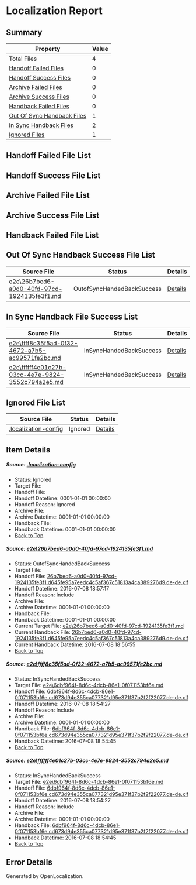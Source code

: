 # <a name='report-top'></a> Localization Report

## Summary
 Property | Value 
 -------- | ----- 
 Total Files | 4
[ Handoff Failed Files ](#handoff-failed-list)| 0
[ Handoff Success Files ](#handoff-success-list)| 0
[ Archive Failed Files ](#archive-failed-list)| 0
[ Archive Success Files ](#archive-success-list)| 0
[ Handback Failed Files ](#handback-failed-list)| 0
[ Out Of Sync Handback Files ](#outofsync-handback-success-list)| 1
[ In Sync Handback Files ](#insync-handback-success-list)| 2
[ Ignored Files ](#ignored-list)| 1

## <a name='handoff-failed-list'></a> Handoff Failed File List

## <a name='handoff-success-list'></a> Handoff Success File List

## <a name='archive-failed-list'></a> Archive Failed File List

## <a name='archive-success-list'></a> Archive Success File List

## <a name='handback-failed-list'></a> Handback Failed File List

## <a name='outofsync-handback-success-list'></a> Out Of Sync Handback Success File List
 Source File | Status | Details 
 ----------- | ------ | ------- 
 [e2e\26b7bed6-a0d0-40fd-97cd-1924135fe3f1.md](https://github.com/OpenLocalizationTestOrg/oltest/blob/f8653beaf95d508f0cf05b3b53ecd084b1cf85af/e2e/26b7bed6-a0d0-40fd-97cd-1924135fe3f1.md) | OutofSyncHandedBackSuccess | [Details](#71e7d144fb6e59e92f91790766abd01d3c9d64191)

## <a name='insync-handback-success-list'></a> In Sync Handback File Success List
 Source File | Status | Details 
 ----------- | ------ | ------- 
 [e2e\ffff8c35f5ad-0f32-4672-a7b5-ac99571fe2bc.md](https://github.com/OpenLocalizationTestOrg/oltest/blob/fc93b1c7550e96dadc9356f5aad98e0507777f3e/e2e/ffff8c35f5ad-0f32-4672-a7b5-ac99571fe2bc.md) | InSyncHandedBackSuccess | [Details](#4398e71c6da2cc9c6e367d904226dca262b07b452)
 [e2e\ffffff4e01c27b-03cc-4e7e-9824-3552c794a2e5.md](https://github.com/OpenLocalizationTestOrg/oltest/blob/f8653beaf95d508f0cf05b3b53ecd084b1cf85af/e2e/ffffff4e01c27b-03cc-4e7e-9824-3552c794a2e5.md) | InSyncHandedBackSuccess | [Details](#4398e71c6da2cc9c6e367d904226dca262b07b453)

## <a name='ignored-list'></a> Ignored File List
 Source File | Status | Details 
 ----------- | ------ | ------- 
 [.localization-config](https://github.com/OpenLocalizationTestOrg/oltest/blob/f8653beaf95d508f0cf05b3b53ecd084b1cf85af/.localization-config) | Ignored | [Details](#3d4f252ac210baf56311d7e97dcc2db10974dbd20)

## Item Details
##### <a name='3d4f252ac210baf56311d7e97dcc2db10974dbd20'></a> Source: [.localization-config](https://github.com/OpenLocalizationTestOrg/oltest/blob/f8653beaf95d508f0cf05b3b53ecd084b1cf85af/.localization-config)
* Status: Ignored
* Target File: 
* Handoff File: 
* Handoff Datetime: 0001-01-01 00:00:00
* Handoff Reason: Ignored
* Archive File: 
* Archive Datetime: 0001-01-01 00:00:00
* Handback File: 
* Handback Datetime: 0001-01-01 00:00:00
* [Back to Top](#report-top)

##### <a name='71e7d144fb6e59e92f91790766abd01d3c9d64191'></a> Source: [e2e\26b7bed6-a0d0-40fd-97cd-1924135fe3f1.md](https://github.com/OpenLocalizationTestOrg/oltest/blob/f8653beaf95d508f0cf05b3b53ecd084b1cf85af/e2e/26b7bed6-a0d0-40fd-97cd-1924135fe3f1.md)
* Status: OutofSyncHandedBackSuccess
* Target File: 
* Handoff File: [26b7bed6-a0d0-40fd-97cd-1924135fe3f1.d645fe95a7eedc4c5af367c51813a4ca389276d9.de-de.xlf](https://github.com/OpenLocalizationTestOrg/olhandoff-e2e/blob/87ac70e7ac29c3bd672da8ea475323f70ea1c596/ol-handoff/OpenLocalizationTestOrg/oltest-dede-fly/ci/ht/26b7bed6-a0d0-40fd-97cd-1924135fe3f1.d645fe95a7eedc4c5af367c51813a4ca389276d9.de-de.xlf)
* Handoff Datetime: 2016-07-08 18:57:17
* Handoff Reason: Include
* Archive File: 
* Archive Datetime: 0001-01-01 00:00:00
* Handback File: 
* Handback Datetime: 0001-01-01 00:00:00
* Current Target File: [e2e\26b7bed6-a0d0-40fd-97cd-1924135fe3f1.md](https://github.com/OpenLocalizationTestOrg/oltest-dede-fly/blob/8ee55324151f0690b4b05c467252f8d37196b47d/e2e/26b7bed6-a0d0-40fd-97cd-1924135fe3f1.md)
* Current Handback File: [26b7bed6-a0d0-40fd-97cd-1924135fe3f1.d645fe95a7eedc4c5af367c51813a4ca389276d9.de-de.xlf](https://github.com/OpenLocalizationTestOrg/olhandback-e2e/blob/61cbe2b712fe4d34752defe72c29eeb556e4bc81/ol-handback/OpenLocalizationTestOrg/oltest-dede-fly/ci/ht/26b7bed6-a0d0-40fd-97cd-1924135fe3f1.d645fe95a7eedc4c5af367c51813a4ca389276d9.de-de.xlf)
* Current Handback Datetime: 2016-07-08 18:56:55
* [Back to Top](#report-top)

##### <a name='4398e71c6da2cc9c6e367d904226dca262b07b452'></a> Source: [e2e\ffff8c35f5ad-0f32-4672-a7b5-ac99571fe2bc.md](https://github.com/OpenLocalizationTestOrg/oltest/blob/fc93b1c7550e96dadc9356f5aad98e0507777f3e/e2e/ffff8c35f5ad-0f32-4672-a7b5-ac99571fe2bc.md)
* Status: InSyncHandedBackSuccess
* Target File: [e2e\6dbf964f-8d6c-4dcb-86e1-0f071153bf6e.md](https://github.com/OpenLocalizationTestOrg/oltest-dede-fly/blob/661a60ef73068edb8e3598df23ab876e5d3ebaab/e2e/6dbf964f-8d6c-4dcb-86e1-0f071153bf6e.md)
* Handoff File: [6dbf964f-8d6c-4dcb-86e1-0f071153bf6e.cd673d94e355ca077321d95e371f37b2f2f22077.de-de.xlf](https://github.com/OpenLocalizationTestOrg/olhandoff-e2e/blob/8010463e87aef8c32bc3ba811fe4a6db66da300b/ol-handoff/OpenLocalizationTestOrg/oltest-dede-fly/ci/ht/6dbf964f-8d6c-4dcb-86e1-0f071153bf6e.cd673d94e355ca077321d95e371f37b2f2f22077.de-de.xlf)
* Handoff Datetime: 2016-07-08 18:54:27
* Handoff Reason: Include
* Archive File: 
* Archive Datetime: 0001-01-01 00:00:00
* Handback File: [6dbf964f-8d6c-4dcb-86e1-0f071153bf6e.cd673d94e355ca077321d95e371f37b2f2f22077.de-de.xlf](https://github.com/OpenLocalizationTestOrg/olhandback-e2e/blob/2b145a84202ab588d6261306bd2f2cf2258c6358/ol-handback/OpenLocalizationTestOrg/oltest-dede-fly/ci/ht/6dbf964f-8d6c-4dcb-86e1-0f071153bf6e.cd673d94e355ca077321d95e371f37b2f2f22077.de-de.xlf)
* Handback Datetime: 2016-07-08 18:54:45
* [Back to Top](#report-top)

##### <a name='4398e71c6da2cc9c6e367d904226dca262b07b453'></a> Source: [e2e\ffffff4e01c27b-03cc-4e7e-9824-3552c794a2e5.md](https://github.com/OpenLocalizationTestOrg/oltest/blob/f8653beaf95d508f0cf05b3b53ecd084b1cf85af/e2e/ffffff4e01c27b-03cc-4e7e-9824-3552c794a2e5.md)
* Status: InSyncHandedBackSuccess
* Target File: [e2e\6dbf964f-8d6c-4dcb-86e1-0f071153bf6e.md](https://github.com/OpenLocalizationTestOrg/oltest-dede-fly/blob/661a60ef73068edb8e3598df23ab876e5d3ebaab/e2e/6dbf964f-8d6c-4dcb-86e1-0f071153bf6e.md)
* Handoff File: [6dbf964f-8d6c-4dcb-86e1-0f071153bf6e.cd673d94e355ca077321d95e371f37b2f2f22077.de-de.xlf](https://github.com/OpenLocalizationTestOrg/olhandoff-e2e/blob/8010463e87aef8c32bc3ba811fe4a6db66da300b/ol-handoff/OpenLocalizationTestOrg/oltest-dede-fly/ci/ht/6dbf964f-8d6c-4dcb-86e1-0f071153bf6e.cd673d94e355ca077321d95e371f37b2f2f22077.de-de.xlf)
* Handoff Datetime: 2016-07-08 18:54:27
* Handoff Reason: Include
* Archive File: 
* Archive Datetime: 0001-01-01 00:00:00
* Handback File: [6dbf964f-8d6c-4dcb-86e1-0f071153bf6e.cd673d94e355ca077321d95e371f37b2f2f22077.de-de.xlf](https://github.com/OpenLocalizationTestOrg/olhandback-e2e/blob/2b145a84202ab588d6261306bd2f2cf2258c6358/ol-handback/OpenLocalizationTestOrg/oltest-dede-fly/ci/ht/6dbf964f-8d6c-4dcb-86e1-0f071153bf6e.cd673d94e355ca077321d95e371f37b2f2f22077.de-de.xlf)
* Handback Datetime: 2016-07-08 18:54:45
* [Back to Top](#report-top)


## Error Details

Generated by OpenLocalization.
